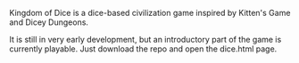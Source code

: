 Kingdom of Dice is a dice-based civilization game inspired by Kitten's Game and Dicey Dungeons.

It is still in very early development, but an introductory part of the game is currently playable. Just download the repo and open the dice.html page.